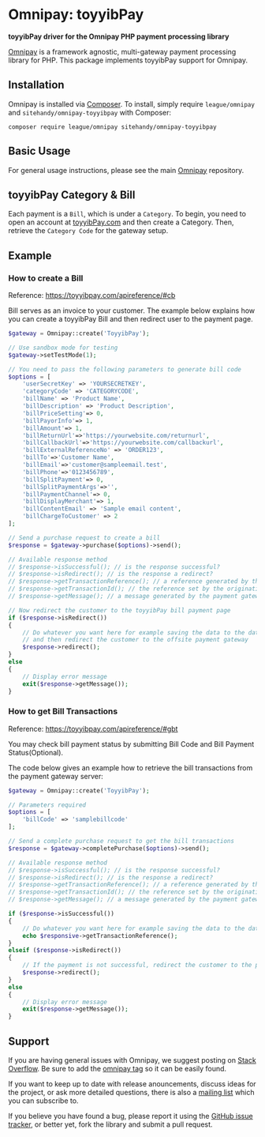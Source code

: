 # Omnipay: toyyibPay

**toyyibPay driver for the Omnipay PHP payment processing library**

[Omnipay](https://github.com/thephpleague/omnipay) is a framework agnostic, multi-gateway payment
processing library for PHP. This package implements toyyibPay support for Omnipay.

## Installation

Omnipay is installed via [Composer](http://getcomposer.org/). To install, simply require `league/omnipay` and `sitehandy/omnipay-toyyibpay` with Composer:

```
composer require league/omnipay sitehandy/omnipay-toyyibpay
```

## Basic Usage

For general usage instructions, please see the main [Omnipay](https://github.com/thephpleague/omnipay)
repository.

## toyyibPay Category & Bill

Each payment is a `Bill`, which is under a `Category`. To begin, you need to open an account at [toyyibPay.com](https://toyyibpay.com/e/2238297686400) and then create a Category. Then, retrieve the `Category Code` for the gateway setup.

## Example

### How to create a Bill

Reference: https://toyyibpay.com/apireference/#cb

Bill serves as an invoice to your customer. The example below explains how you can create a toyyibPay Bill and then redirect user to the payment page.

```php
$gateway = Omnipay::create('ToyyibPay');

// Use sandbox mode for testing
$gateway->setTestMode(1); 

// You need to pass the following parameters to generate bill code
$options = [
    'userSecretKey' => 'YOURSECRETKEY',
    'categoryCode' => 'CATEGORYCODE',
    'billName' => 'Product Name',
    'billDescription' => 'Product Description',
    'billPriceSetting'=> 0,
    'billPayorInfo'=> 1,
    'billAmount'=> 1,
    'billReturnUrl'=>'https://yourwebsite.com/returnurl',
    'billCallbackUrl'=>'https://yourwebsite.com/callbackurl',
    'billExternalReferenceNo' => 'ORDER123',
    'billTo'=>'Customer Name',
    'billEmail'=>'customer@sampleemail.test',
    'billPhone'=>'0123456789',
    'billSplitPayment'=> 0,
    'billSplitPaymentArgs'=>'',
    'billPaymentChannel'=> 0,
    'billDisplayMerchant'=> 1,
    'billContentEmail' => 'Sample email content',
    'billChargeToCustomer' => 2
];

// Send a purchase request to create a bill
$response = $gateway->purchase($options)->send();

// Available response method
// $response->isSuccessful(); // is the response successful?
// $response->isRedirect(); // is the response a redirect?
// $response->getTransactionReference(); // a reference generated by the payment gateway
// $response->getTransactionId(); // the reference set by the originating website if available.
// $response->getMessage(); // a message generated by the payment gateway

// Now redirect the customer to the toyyibPay bill payment page
if ($response->isRedirect())
{
    // Do whatever you want here for example saving the data to the database etc
    // and then redirect the customer to the offsite payment gateway
    $response->redirect();
}
else
{
    // Display error message
    exit($response->getMessage());
}
```

### How to get Bill Transactions

Reference: https://toyyibpay.com/apireference/#gbt

You may check bill payment status by submitting Bill Code and Bill Payment Status(Optional).

The code below gives an example how to retrieve the bill transactions from the payment gateway server:

```php
$gateway = Omnipay::create('ToyyibPay');

// Parameters required
$options = [
    'billCode' => 'samplebillcode'
];

// Send a complete purchase request to get the bill transactions
$response = $gateway->completePurchase($options)->send();

// Available response method
// $response->isSuccessful(); // is the response successful?
// $response->isRedirect(); // is the response a redirect?
// $response->getTransactionReference(); // a reference generated by the payment gateway
// $response->getTransactionId(); // the reference set by the originating website if available.
// $response->getMessage(); // a message generated by the payment gateway

if ($response->isSuccessful())
{
    // Do whatever you want here for example saving the data to the database etc
    echo $responsive->getTransactionReference();
}
elseif ($response->isRedirect())
{
    // If the payment is not successful, redirect the customer to the payment page for completion
    $response->redirect();
}
else
{
    // Display error message
    exit($response->getMessage());
}
```

## Support

If you are having general issues with Omnipay, we suggest posting on
[Stack Overflow](http://stackoverflow.com/). Be sure to add the
[omnipay tag](http://stackoverflow.com/questions/tagged/omnipay) so it can be easily found.

If you want to keep up to date with release anouncements, discuss ideas for the project,
or ask more detailed questions, there is also a [mailing list](https://groups.google.com/forum/#!forum/omnipay) which
you can subscribe to.

If you believe you have found a bug, please report it using the [GitHub issue tracker](https://github.com/sitehandy/omnipay-toyyibpay/issues),
or better yet, fork the library and submit a pull request.